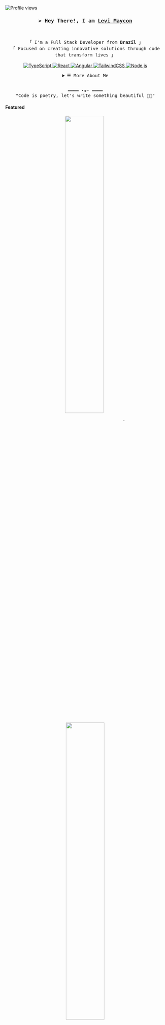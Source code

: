 <!-- Profile Views Counter -->
![Profile views](https://gpvc.arturio.dev/LeviMaycon?v=3)

<!-- Title -->
<h3 align="center">
        <samp>&gt; Hey There!, I am
                <b><a target="_blank" href="https://github.com/LeviMaycon">Levi Maycon</a></b>
        </samp>
</h3>
<br>

<p align="center">
        <!-- Intro -->
        <samp>
                「 I'm a Full Stack Developer from <b>Brazil</b> 」
                <br>
                「 Focused on creating innovative solutions through code that transform lives </b> 」
                <br>
                <br>
        </samp>
        <!-- Technologies -->
        <!-- TypeScript -->
        <a href="https://github.com/LeviMaycon?tab=repositories" target="_blank"><img alt="TypeScript"
                        src="https://img.shields.io/badge/-TypeScript-3178C6?style=flat-square&logo=TypeScript&logoColor=white">
        </a>
        <!-- React -->
        <a href="https://github.com/LeviMaycon?tab=repositories" target="_blank"><img alt="React"
                        src="https://img.shields.io/badge/-React-02cdf1?style=flat-square&logo=React&logoColor=white">
        </a>
        <!-- Angular -->
        <a href="https://github.com/LeviMaycon?tab=repositories" target="_blank"><img alt="Angular"
                        src="https://img.shields.io/badge/-Angular-DD0031?style=flat-square&logo=Angular&logoColor=white">
        </a>
        <!-- TailwindCSS -->
        <a href="https://github.com/LeviMaycon?tab=repositories" target="_blank"><img alt="TailwindCSS"
                        src="https://img.shields.io/badge/-TailwindCSS-38B2AC?style=flat-square&logo=Tailwindcss&logoColor=white">
        </a>
        <!-- Node.js -->
        <a href="https://github.com/LeviMaycon?tab=repositories" target="_blank"><img alt="Node.js"
                        src="https://img.shields.io/badge/-Node.js-339933?style=flat-square&logo=Node.js&logoColor=white">
        </a>
</p>

<!-- Details Section -->
<details align="center">
    <summary> <samp>&#9776; More About Me</samp></summary>
    <p align="center">
        <br>
        <!-- Activity Widget -->
        <img alt="Levi Maycon's GitHub Stats"
                src="https://github-readme-stats.vercel.app/api?username=LeviMaycon&show_icons=true&theme=radical" />
        <br>
        <!-- Social Links -->
        <p>Find me on</p>
        <!-- Mail -->
        <a href="mailto:levioficial361@gmail.com" target="_blank"><img alt="Mail"
                src="https://img.shields.io/badge/-Mail-EA4335?style=flat-square&logo=Gmail&logoColor=white">
        </a>
        <!-- LinkedIn -->
        <a href="https://www.linkedin.com/in/levimaycon/" target="_blank"><img alt="Linkedin"
                src="https://img.shields.io/badge/-Linkedin-0A66C2?style=flat-square&logo=Linkedin&logoColor=white">
        </a>
        <!-- GitHub -->
        <a href="https://github.com/LeviMaycon" target="_blank"><img alt="GitHub"
                src="https://img.shields.io/badge/-GitHub-181717?style=flat-square&logo=GitHub&logoColor=white">
        </a>
    </p>
</details>
<br>

<!-- Footer -->
<samp>
    <p align="center">
        ════ ⋆★⋆ ════
        <br>
        "Code is poetry, let's write something beautiful 👨‍💻"
    </p>
</samp>

<!-- Featured Repositories -->
#### Featured

<p align="center">
<a href="https://github.com/LeviMaycon/living-memories">
<img width='49%' align="center"src="https://github-readme-stats.vercel.app/api/pin/?username=LeviMaycon&repo=living-memories&border_color=02D892&bg_color=0D1117&title_color=C9D1D9&text_color=8B949E&icon_color=02D892" />
</a>
<span>&nbsp;</span>
<a href="https://github.com/LeviMaycon/portfolio">
<img width='49%' align="center"src="https://github-readme-stats.vercel.app/api/pin/?username=LeviMaycon&repo=portfolio&border_color=02D892&bg_color=0D1117&title_color=C9D1D9&text_color=8B949E&icon_color=02D892" />
</a>
</p>

<p align="center">
<a href="https://github.com/LeviMaycon/routerxploit">
<img width='49%' align="center"src="https://github-readme-stats.vercel.app/api/pin/?username=LeviMaycon&repo=routerxploit&border_color=02D892&bg_color=0D1117&title_color=C9D1D9&text_color=8B949E&icon_color=02D892" />
</a>
<span>&nbsp;</span>
<a href="https://github.com/LeviMaycon/the-walking-dead">
<img width='49%' align="center"src="https://github-readme-stats.vercel.app/api/pin/?username=LeviMaycon&repo=the-walking-dead&border_color=02D892&bg_color=0D1117&title_color=C9D1D9&text_color=8B949E&icon_color=02D892" />
</a>
</p>

